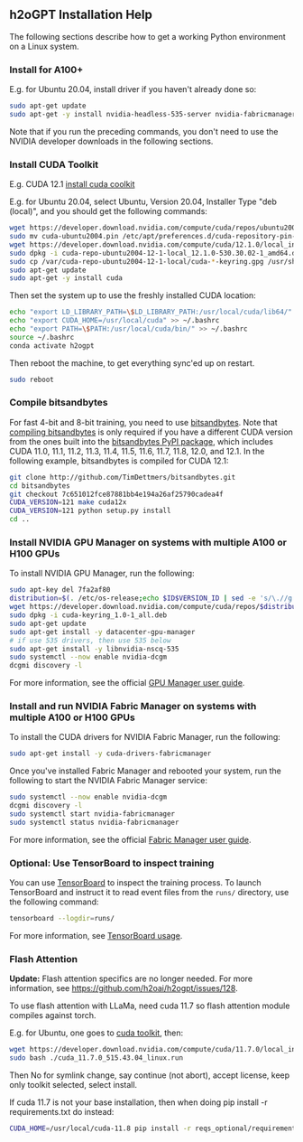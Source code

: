 ## h2oGPT Installation Help

The following sections describe how to get a working Python environment on a Linux system.

### Install for A100+

E.g. for Ubuntu 20.04, install driver if you haven't already done so:

```bash
sudo apt-get update
sudo apt-get -y install nvidia-headless-535-server nvidia-fabricmanager-535 nvidia-headless-no-dkms-535-servers nvidia-utils-535-server
```

Note that if you run the preceding commands, you don't need to use the NVIDIA developer downloads in the following sections.

### Install CUDA Toolkit

E.g. CUDA 12.1 [install cuda coolkit](https://developer.nvidia.com/cuda-downloads?target_os=Linux&target_arch=x86_64&Distribution=Ubuntu&target_version=22.04&target_type=deb_local)

E.g. for Ubuntu 20.04, select Ubuntu, Version 20.04, Installer Type "deb (local)", and you should get the following commands:
```bash
wget https://developer.download.nvidia.com/compute/cuda/repos/ubuntu2004/x86_64/cuda-ubuntu2004.pin
sudo mv cuda-ubuntu2004.pin /etc/apt/preferences.d/cuda-repository-pin-600
wget https://developer.download.nvidia.com/compute/cuda/12.1.0/local_installers/cuda-repo-ubuntu2004-12-1-local_12.1.0-530.30.02-1_amd64.deb
sudo dpkg -i cuda-repo-ubuntu2004-12-1-local_12.1.0-530.30.02-1_amd64.deb
sudo cp /var/cuda-repo-ubuntu2004-12-1-local/cuda-*-keyring.gpg /usr/share/keyrings/
sudo apt-get update
sudo apt-get -y install cuda
```

Then set the system up to use the freshly installed CUDA location:
```bash
echo "export LD_LIBRARY_PATH=\$LD_LIBRARY_PATH:/usr/local/cuda/lib64/" >> ~/.bashrc
echo "export CUDA_HOME=/usr/local/cuda" >> ~/.bashrc
echo "export PATH=\$PATH:/usr/local/cuda/bin/" >> ~/.bashrc
source ~/.bashrc
conda activate h2ogpt
```

Then reboot the machine, to get everything sync'ed up on restart.
```bash
sudo reboot
```

### Compile bitsandbytes

For fast 4-bit and 8-bit training, you need to use [bitsandbytes](https://github.com/TimDettmers/bitsandbytes/tree/main#readme). Note that [compiling bitsandbytes](https://github.com/TimDettmers/bitsandbytes/blob/main/compile_from_source.md) is only required if you have a different CUDA version from the ones built into the [bitsandbytes PyPI package](https://pypi.org/project/bitsandbytes/),
which includes CUDA 11.0, 11.1, 11.2, 11.3, 11.4, 11.5, 11.6, 11.7, 11.8, 12.0, and 12.1. In the following example, bitsandbytes is compiled for CUDA 12.1:
```bash
git clone http://github.com/TimDettmers/bitsandbytes.git
cd bitsandbytes
git checkout 7c651012fce87881bb4e194a26af25790cadea4f
CUDA_VERSION=121 make cuda12x
CUDA_VERSION=121 python setup.py install
cd ..
```

### Install NVIDIA GPU Manager on systems with multiple A100 or H100 GPUs

To install NVIDIA GPU Manager, run the following:

```bash
sudo apt-key del 7fa2af80
distribution=$(. /etc/os-release;echo $ID$VERSION_ID | sed -e 's/\.//g')
wget https://developer.download.nvidia.com/compute/cuda/repos/$distribution/x86_64/cuda-keyring_1.0-1_all.deb
sudo dpkg -i cuda-keyring_1.0-1_all.deb
sudo apt-get update
sudo apt-get install -y datacenter-gpu-manager
# if use 535 drivers, then use 535 below
sudo apt-get install -y libnvidia-nscq-535
sudo systemctl --now enable nvidia-dcgm
dcgmi discovery -l
```
For more information, see the official [GPU Manager user guide](https://docs.nvidia.com/datacenter/dcgm/latest/user-guide/getting-started.html).

### Install and run NVIDIA Fabric Manager on systems with multiple A100 or H100 GPUs

To install the CUDA drivers for NVIDIA Fabric Manager, run the following:

```bash
sudo apt-get install -y cuda-drivers-fabricmanager
```

Once you've installed Fabric Manager and rebooted your system, run the following to start the NVIDIA Fabric Manager service:

```bash
sudo systemctl --now enable nvidia-dcgm
dcgmi discovery -l
sudo systemctl start nvidia-fabricmanager
sudo systemctl status nvidia-fabricmanager
```

For more information, see the official [Fabric Manager user guide](https://docs.nvidia.com/datacenter/tesla/fabric-manager-user-guide/index.html).

### Optional: Use TensorBoard to inspect training

You can use [TensorBoard](https://www.tensorflow.org/tensorboard/get_started) to inspect the training process. To launch TensorBoard and instruct it to read event files from the `runs/` directory, use the following command:

```bash
tensorboard --logdir=runs/
```

For more information, see [TensorBoard usage](https://github.com/tensorflow/tensorboard/blob/master/README.md#usage).

### Flash Attention

**Update:** Flash attention specifics are no longer needed. For more information, see https://github.com/h2oai/h2ogpt/issues/128.

To use flash attention with LLaMa, need cuda 11.7 so flash attention module compiles against torch.

E.g. for Ubuntu, one goes to [cuda toolkit](https://developer.nvidia.com/cuda-11-7-0-download-archive?target_os=Linux&target_arch=x86_64&Distribution=Ubuntu&target_version=20.04&target_type=runfile_local), then:
```bash
wget https://developer.download.nvidia.com/compute/cuda/11.7.0/local_installers/cuda_11.7.0_515.43.04_linux.run
sudo bash ./cuda_11.7.0_515.43.04_linux.run
```
Then No for symlink change, say continue (not abort), accept license, keep only toolkit selected, select install.

If cuda 11.7 is not your base installation, then when doing pip install -r requirements.txt do instead:
```bash
CUDA_HOME=/usr/local/cuda-11.8 pip install -r reqs_optional/requirements_optional_flashattention.txt
```
